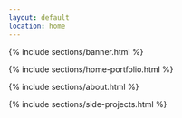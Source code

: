 ```yaml
---
layout: default
location: home
---
```


{% include sections/banner.html %}

{% include sections/home-portfolio.html %}

{% include sections/about.html %}

{% include sections/side-projects.html %}